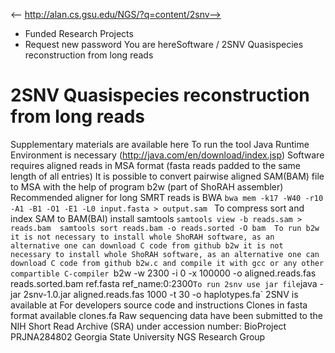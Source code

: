 <-- http://alan.cs.gsu.edu/NGS/?q=content/2snv-->

* Funded Research Projects
* Request new password
You are hereSoftware / 2SNV Quasispecies reconstruction from long reads
# 2SNV Quasispecies reconstruction from long reads
Supplementary materials are available here
To run the tool Java Runtime Environment is necessary (http://java.com/en/download/index.jsp)
Software requires aligned reads in MSA format (fasta reads padded to the same length of all entries)
It is possible to convert pairwise aligned SAM(BAM) file to MSA with the help of program b2w (part of ShoRAH assembler)
Recommended aligner for long SMRT reads is BWA
`bwa mem -k17 -W40 -r10 -A1 -B1 -O1 -E1 -L0 input.fasta > output.sam `
To compress sort and index SAM to BAM(BAI) install samtools
`samtools view -b reads.sam > reads.bam 
samtools sort reads.bam -o reads.sorted -O bam 
To run b2w it is not necessary to install whole ShoRAH software, as an alternative one can download C code from github b2w it is not necessary to install whole ShoRAH software, as an alternative one can download C code from github b2w.c and compile it with gcc or any other compartible C-compiler
`b2w -w 2300 -i 0 -x 100000 -o aligned.reads.fas reads.sorted.bam ref.fasta ref_name:0:2300`
To run 2snv use jar file
`java -jar 2snv-1.0.jar aligned.reads.fas 1000 -t 30 -o haplotypes.fa`
2SNV is available at
For developers source code and instructions
Clones in fasta format available clones.fa
Raw sequencing data have been submitted to the NIH Short Read Archive (SRA) under accession number: BioProject PRJNA284802
Georgia State University NGS Research Group